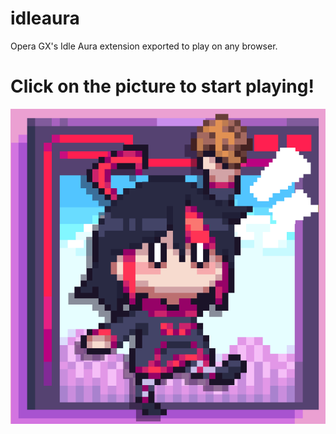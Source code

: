 # idleaura
Opera GX's Idle Aura extension exported to play on any browser.

# Click on the picture to start playing!
[![Idle Aura](https://raw.githubusercontent.com/PanIntegralus/idleaura/main/icon.png)](https://panintegralus.github.io/idleaura/)
